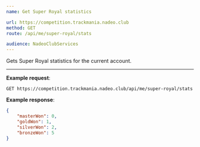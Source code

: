```yaml
---
name: Get Super Royal statistics

url: https://competition.trackmania.nadeo.club
method: GET
route: /api/me/super-royal/stats

audience: NadeoClubServices
---
```


Gets Super Royal statistics for the current account.

---

**Example request**:
```plain
GET https://competition.trackmania.nadeo.club/api/me/super-royal/stats
```

**Example response**:
```json
{
    "masterWon": 0,
    "goldWon": 1,
    "silverWon": 2,
    "bronzeWon": 5
}
```
